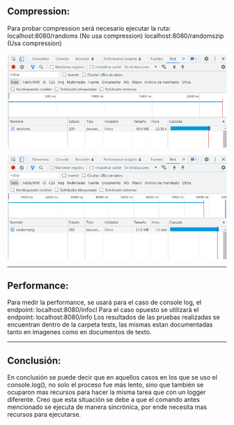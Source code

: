 ## Compression:
Para probar compression será necesario ejecutar la ruta: 
localhost:8080/randoms    (No usa compression)
localhost:8080/randomszip (Usa compression)

![Sin Compress](./tests/imagenes/sin_compress.png)

![Con Compress](./tests/imagenes/con_compress.png)

---

## Performance:
Para medir la performance, se usará para el caso de console log, el endpoint:
localhost:8080/infocl
Para el caso opuesto se utilizará el endpoint:
localhost:8080/info
Los resultados de las pruebas realizadas se encuentran dentro de la carpeta tests, las mismas estan documentadas tanto en imagenes como en documentos de texto.

---

## Conclusión:
En conclusión se puede decir que en aquellos casos en los que se uso el console.log(), no solo el proceso fue más lento, sino que también se ocuparon mas recursos para hacer la misma tarea que con un logger diferente. Creo que esta situación se debe a que el comando antes mencionado se ejecuta de manera sincrónica, por ende necesita mas recursos para ejecutarse.